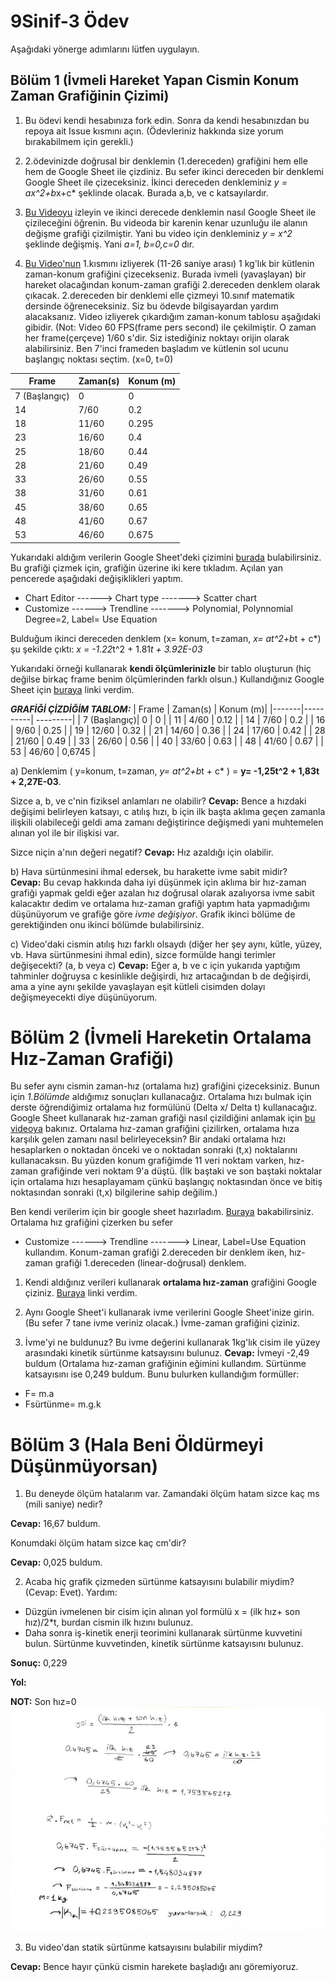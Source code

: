# 9Sinif-3 Ödev

Aşağıdaki yönerge adımlarını lütfen uygulayın. 

## Bölüm 1 (İvmeli Hareket Yapan Cismin Konum Zaman Grafiğinin Çizimi)

1) Bu ödevi kendi hesabınıza fork edin. Sonra da kendi hesabınızdan bu repoya ait Issue kısmını açın. (Ödevleriniz hakkında size yorum bırakabilmem için gerekli.) 

2) 2.ödevinizde doğrusal bir denklemin (1.dereceden) grafiğini hem elle hem de Google Sheet ile çizdiniz. Bu sefer ikinci dereceden bir denklemi Google Sheet ile çizeceksiniz. İkinci dereceden denkleminiz *y = ax^2+b*x+c* şeklinde olacak. Burada a,b, ve c katsayılardır. 
3) [Bu Videoyu](https://www.youtube.com/watch?v=--1-cfnicJ8) izleyin ve ikinci derecede denklemin nasıl Google Sheet ile çizileceğini öğrenin. Bu videoda bir karenin kenar uzunluğu ile alanın değişme grafiği çizilmiştir. Yani bu video için denkleminiz *y = x^2* şeklinde değişmiş. Yani *a=1, b=0,c=0* dır. 

4) [Bu Video'nun](https://www.youtube.com/watch?v=fhIL18aHg8s&feature=youtu.be) 1.kısmını izliyerek (11-26 saniye arası) 1 kg'lık bir kütlenin  zaman-konum grafiğini çizecekseniz. Burada ivmeli (yavaşlayan) bir hareket olacağından konum-zaman grafiği 2.dereceden denklem olarak çıkacak. 2.dereceden bir denklemi elle çizmeyi 10.sınıf matematik dersinde öğreneceksiniz. Siz bu ödevde bilgisayardan yardım alacaksanız. Video izliyerek çıkardığım zaman-konum tablosu aşağıdaki gibidir. (Not: Video 60 FPS(frame pers second) ile çekilmiştir. O zaman her frame(çerçeve) 1/60 s'dir. Siz istediğiniz noktayı orijin olarak alabilirsiniz. Ben 7'inci frameden başladım ve kütlenin sol ucunu başlangıç noktası seçtim. (x=0, t=0) 

| Frame | Zaman(s) | Konum (m)|
|-------|----------| ---------|
| 7 (Başlangıç)| 0 |   0      |
| 14    | 7/60     |   0.2    |
| 18    | 11/60    |   0.295  |
| 23    | 16/60    |   0.4    |
| 25    | 18/60    |   0.44   |
| 28    | 21/60    |   0.49   |
| 33    | 26/60    |   0.55   |
| 38    | 31/60    |   0.61   | 
| 45    | 38/60    |   0.65   |
| 48    | 41/60    |   0.67   |
| 53    | 46/60    |   0.675  |

Yukarıdaki aldığım verilerin Google Sheet'deki çizimini [burada](https://docs.google.com/spreadsheets/d/1PFojWqpQKHUI6shl7_bbvQSjrb3AS6kleerbCbNNWVg/edit?usp=sharing) bulabilirsiniz. Bu grafiği çizmek için, grafiğin üzerine iki kere tıkladım. Açılan yan pencerede aşağıdaki değişiklikleri yaptım. 
*   Chart Editor ------> Chart type -------> Scatter chart
*   Customize ------> Trendline -------> Polynomial,  Polynnomial Degree=2, Label= Use Equation

Bulduğum ikinci dereceden denklem (x= konum, t=zaman, *x= at^2+b*t + c*) şu şekilde çıktı:
*x = -1.22*t^2 + 1.81*t + 3.92E-03*             

Yukarıdaki örneği kullanarak **kendi ölçümlerinizle** bir tablo oluşturun (hiç değilse birkaç frame benim ölçümlerinden farklı olsun.) Kullandığınız Google Sheet için [buraya](https://docs.google.com/spreadsheets/d/18M6OZoqBt7-vSQClRzC6GVjXPt2PfNbiiZ3y4GUEAzg/edit?usp=sharing) linki verdim. 

***GRAFİĞİ ÇİZDİĞİM TABLOM:***
| Frame | Zaman(s) | Konum (m)|
|-------|----------| ---------|
| 7 (Başlangıç)| 0 |   0      |
| 11    | 4/60     |   0.12   |
| 14    | 7/60     |   0.2    | 
| 16    | 9/60     |   0.25   |
| 19    | 12/60    |   0.32   |
| 21    | 14/60    |   0.36   |
| 24    | 17/60    |   0.42   |
| 28    | 21/60    |   0.49   | 
| 33    | 26/60    |   0.56   |
| 40    | 33/60    |   0.63   |
| 48    | 41/60    |   0.67   |
| 53    | 46/60    |   0,6745 |

a) Denklemim  ( y=konum, t=zaman, *y= at^2+b*t + c* ) = **y= -1,25t^2 + 1,83t + 2,27E-03**. 

Sizce a, b, ve c'nin fiziksel anlamları ne olabilir?  **Cevap:**  Bence a hızdaki değişimi belirleyen katsayı, c atılış hızı, b için ilk başta aklıma geçen zamanla ilişkili olabileceği geldi ama zamanı değiştirince değişmedi yani muhtemelen alınan yol ile bir ilişkisi var.

Sizce niçin a'nın değeri negatif?  **Cevap:** Hız azaldığı için olabilir. 

b) Hava sürtünmesini ihmal edersek, bu harakette ivme sabit midir?  
**Cevap:** Bu cevap hakkında daha iyi düşünmek için aklıma bir hız-zaman grafiği yapmak geldi eğer azalan hız doğrusal olarak azalıyorsa ivme sabit kalacaktır dedim ve ortalama hız-zaman grafiği yaptım hata yapmadığımı düşünüyorum ve grafiğe göre *ivme değişiyor*. Grafik ikinci bölüme de gerektiğinden onu ikinci bölümde bulabilirsiniz.

c) Video'daki cismin atılış hızı farklı olsaydı (diğer her şey aynı, kütle, yüzey, vb. Hava sürtünmesini ihmal edin), sizce formülde hangi terimler değişecekti? (a, b veya c)  **Cevap:** Eğer a, b ve c için yukarıda yaptığım tahminler doğruysa c kesinlikle değişirdi, hız artacağından b de değişirdi, ama a yine aynı şekilde yavaşlayan eşit kütleli cisimden dolayı değişmeyecekti diye düşünüyorum. 

# Bölüm 2 (İvmeli Hareketin Ortalama Hız-Zaman Grafiği)
Bu sefer aynı cismin zaman-hız (ortalama hız) grafiğini çizeceksiniz. Bunun için *1.Bölümde* aldığımız sonuçları kullanacağız. Ortalama hızı bulmak için derste öğrendiğimiz ortalama hız formülünü (Delta x/ Delta t) kullanacağız. Google Sheet kullanarak hız-zaman grafiği nasıl çizildiğini anlamak için  [bu videoya](https://www.youtube.com/watch?v=67IsHRmcmfE&t) bakınız. Ortalama hız-zaman grafiğini çizilirken, ortalama hıza karşılık gelen zamanı nasıl belirleyeceksin? Bir andaki  ortalama hızı hesaplarken o noktadan önceki ve o noktadan sonraki (t,x) noktalarını kullanacaksın. Bu yüzden konum grafiğimde 11 veri noktam varken, hız-zaman grafiğinde veri noktam 9'a düştü. (İlk baştaki ve son baştaki noktalar için ortalama hızı hesaplayamam çünkü başlangıç noktasından önce ve bitiş noktasından sonraki (t,x) bilgilerine sahip değilim.)

Ben kendi verilerim için bir google sheet hazırladım. [Buraya](https://docs.google.com/spreadsheets/d/1fFw-F2NP9XpglTTEkqOjZETT7lD0iE9sqH3Da-srS9w/edit?usp=sharing) bakabilirsiniz. Ortalama hız grafiğini çizerken bu sefer 
*   Customize ------> Trendline -------> Linear, Label=Use Equation
kullandım. Konum-zaman grafiği 2.dereceden bir denklem iken, hız-zaman grafiği 1.dereceden (linear-doğrusal) denklem. 

1) Kendi aldığınız verileri kullanarak **ortalama hız-zaman** grafiğini Google çiziniz. [Buraya](https://docs.google.com/spreadsheets/d/1D0vh_vXDR_nFrfwGKrEHMXR1EtZW8Bft_MhmrsMVVLg/edit?usp=sharing) linki verdim.

2) Aynı Google Sheet'i kullanarak ivme verilerini Google Sheet'inize girin. (Bu sefer 7 tane ivme veriniz olacak.) İvme-zaman grafiğini çiziniz.

3) İvme'yi ne buldunuz? Bu ivme değerini kullanarak 1kg'lık cisim ile yüzey arasındaki kinetik sürtünme katsayısını bulunuz. 
**Cevap:** İvmeyi -2,49 buldum (Ortalama hız-zaman grafiğinin eğimini kullandım. Sürtünme katsayısını ise 0,249 buldum. Bunu bulurken kullandığım formüller:
* F= m.a
* Fsürtünme= m.g.k

# Bölüm 3 (Hala Beni Öldürmeyi Düşünmüyorsan)
1) Bu deneyde ölçüm hatalarım var. 
Zamandaki ölçüm hatam sizce kaç ms (mili saniye) nedir?

**Cevap:** 16,67 buldum.

Konumdaki ölçüm hatam sizce kaç cm'dir? 

**Cevap:** 0,025 buldum.

2) Acaba hiç grafik çizmeden sürtünme katsayısını bulabilir miydim?  (Cevap: Evet). 
Yardım:
* Düzgün ivmelenen bir cisim için alınan yol formülü x = (ilk hız+ son hız)/2*t, burdan cismin ilk hızını bulunuz. 
* Daha sonra iş-kinetik enerji teorimini kullanarak sürtünme kuvvetini bulun. Sürtünme kuvvetinden, kinetik sürtünme katsayısını bulunuz.

**Sonuç:** 0,229

**Yol:**

**NOT:** Son hız=0
![](https://github.com/EmreBurhan/9Sinif-3Odev/blob/master/%C3%A7%C3%B6z%C3%BCm.jpeg?raw=true)


3) Bu video'dan statik sürtünme katsayısını bulabilir miydim? 

**Cevap:** Bence hayır çünkü cismin harekete başladığı anı göremiyoruz.
